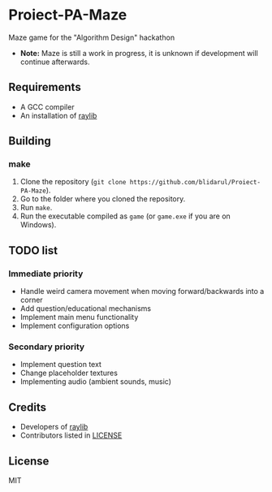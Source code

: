 # Proiect-PA-Maze
Maze game for the "Algorithm Design" hackathon 

* **Note:** Maze is still a work in progress, it is unknown if development will continue afterwards.

## Requirements
* A GCC compiler
* An installation of [raylib](https://www.raylib.com/)

## Building 

### make
1. Clone the repository (`git clone https://github.com/blidarul/Proiect-PA-Maze`).
2. Go to the folder where you cloned the repository.
3. Run `make`.
4. Run the executable compiled as `game` (or `game.exe` if you are on Windows).

## TODO list

### Immediate priority
* Handle weird camera movement when moving forward/backwards into a corner
* Add question/educational mechanisms
* Implement main menu functionality
* Implement configuration options 

### Secondary priority
* Implement question text
* Change placeholder textures
* Implementing audio (ambient sounds, music)


## Credits
* Developers of [raylib](https://www.raylib.com/)
* Contributors listed in [LICENSE](https://github.com/blidarul/Proiect-PA-Maze/blob/main/LICENSE)

## License
MIT